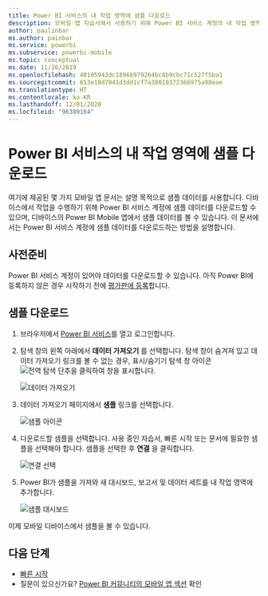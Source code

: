```yaml
---
title: Power BI 서비스의 내 작업 영역에 샘플 다운로드
description: 모바일 앱 자습서에서 사용하기 위해 Power BI 서비스 계정의 내 작업 영역에 샘플 데이터를 다운로드합니다.
author: paulinbar
ms.author: painbar
ms.service: powerbi
ms.subservice: powerbi-mobile
ms.topic: conceptual
ms.date: 11/26/2019
ms.openlocfilehash: 40105943dc1896b979264bc8b9cbc71c527f5ba1
ms.sourcegitcommit: 653e18d7041d3dd1cf7a38010372366975a98eae
ms.translationtype: HT
ms.contentlocale: ko-KR
ms.lasthandoff: 12/01/2020
ms.locfileid: "96389164"
---
```

# <a name="downloading-samples-to-my-workspace-in-the-power-bi-service"></a>Power BI 서비스의 내 작업 영역에 샘플 다운로드

여기에 제공된 몇 가지 모바일 앱 문서는 설명 목적으로 샘플 데이터를 사용합니다. 디바이스에서 작업을 수행하기 위해 Power BI 서비스 계정에 샘플 데이터를 다운로드할 수 있으며, 디바이스의 Power BI Mobile 앱에서 샘플 데이터를 볼 수 있습니다. 이 문서에서는 Power BI 서비스 계정에 샘플 데이터를 다운로드하는 방법을 설명합니다. 

## <a name="prerequisites"></a>사전준비

Power BI 서비스 계정이 있어야 데이터를 다운로드할 수 있습니다. 아직 Power BI에 등록하지 않은 경우 시작하기 전에 [평가판에 등록](https://app.powerbi.com/signupredirect?pbi_source=web)합니다.

## <a name="download-a-sample"></a>샘플 다운로드

1. 브라우저에서 [Power BI 서비스](https://app.powerbi.com)를 열고 로그인합니다.

2. 탐색 창의 왼쪽 아래에서 **데이터 가져오기** 를 선택합니다. 탐색 창이 숨겨져 있고 데이터 가져오기 링크를 볼 수 없는 경우, 표시/숨기기 탐색 창 아이콘 ![전역 탐색 단추](./media/mobile-apps-download-samples/power-bi-iphone-global-nav-button.png)을 클릭하여 창을 표시합니다.  
   
    ![데이터 가져오기](./media/mobile-apps-download-samples/power-bi-get-data.png)

3. 데이터 가져오기 페이지에서 **샘플** 링크를 선택합니다.
   
   ![샘플 아이콘](./media/mobile-apps-download-samples/power-bi-samples-icon.png)

4. 다운로드할 샘플을 선택합니다. 사용 중인 자습서, 빠른 시작 또는 문서에 필요한 샘플을 선택해야 합니다. 샘플을 선택한 후 **연결** 을 클릭합니다.
  
   ![연결 선택](./media/mobile-apps-download-samples/opportunity-connect.png)
   
5. Power BI가 샘플을 가져와 새 대시보드, 보고서 및 데이터 세트를 내 작업 영역에 추가합니다.
   
   ![샘플 대시보드](./media/mobile-apps-download-samples/power-bi-service-opportunity-sample.png)
  
이제 모바일 디바이스에서 샘플을 볼 수 있습니다.

## <a name="next-steps"></a>다음 단계
* [빠른 시작](mobile-apps-quickstart-view-dashboard-report.md)
* 질문이 있으신가요? [Power BI 커뮤니티의 모바일 앱 섹션](https://go.microsoft.com/fwlink/?linkid=839277) 확인
